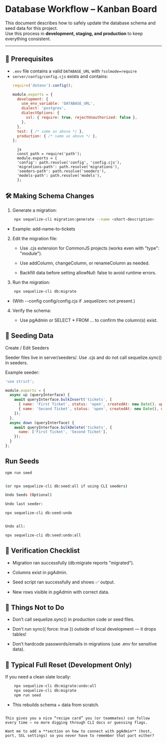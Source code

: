 # Database Workflow – Kanban Board

This document describes how to safely update the database schema and seed data for this project.  
Use this process in **development, staging, and production** to keep everything consistent.

---

## 🔑 Prerequisites
- `.env` file contains a valid `DATABASE_URL` with `?sslmode=require`
- `server/config/config.cjs` exists and contains:
  ```js
  require('dotenv').config();

  module.exports = {
    development: {
      use_env_variable: 'DATABASE_URL',
      dialect: 'postgres',
      dialectOptions: {
        ssl: { require: true, rejectUnauthorized: false },
      },
    },
    test: { /* same as above */ },
    production: { /* same as above */ },
  };


    ```
        js
        const path = require('path');
        module.exports = {
        'config': path.resolve('config', 'config.cjs'),
        'migrations-path': path.resolve('migrations'),
        'seeders-path': path.resolve('seeders'),
        'models-path': path.resolve('models'),
        };
    
  
## 🛠 Making Schema Changes

1. Generate a migration:
``` bash
    npx sequelize-cli migration:generate --name <short-description>
```

- Example: add-name-to-tickets

2. Edit the migration file:

   - Use .cjs extension for CommonJS projects (works even with "type": "module").

   - Use addColumn, changeColumn, or renameColumn as needed.

   - Backfill data before setting allowNull: false to avoid runtime errors.

3. Run the migration:
```bash
    npx sequelize-cli db:migrate
```

- (With --config config/config.cjs if .sequelizerc not present.)

4. Verify the schema:

    - Use pgAdmin or SELECT * FROM ... to confirm the column(s) exist.


## 🌱 Seeding Data
Create / Edit Seeders

Seeder files live in server/seeders/.
Use .cjs and do not call sequelize.sync() in seeders.

Example seeder:
```js
'use strict';

module.exports = {
  async up (queryInterface) {
    await queryInterface.bulkInsert('tickets', [
      { name: 'First Ticket', status: 'open', createdAt: new Date(), updatedAt: new Date() },
      { name: 'Second Ticket', status: 'open', createdAt: new Date(), updatedAt: new Date() },
    ]);
  },
  async down (queryInterface) {
    await queryInterface.bulkDelete('tickets', {
      name: ['First Ticket', 'Second Ticket'],
    });
  }
};
```

## Run Seeds

```bash
npm run seed


(or npx sequelize-cli db:seed:all if using CLI seeders)

Undo Seeds (Optional)

Undo last seeder:

npx sequelize-cli db:seed:undo


Undo all:

npx sequelize-cli db:seed:undo:all
```

## 🧪 Verification Checklist

 - Migration ran successfully (db:migrate reports "migrated").

 - Columns exist in pgAdmin.

 - Seed script ran successfully and shows ✅ output.

 - New rows visible in pgAdmin with correct data.

## 🚫 Things Not to Do

  - Don’t call sequelize.sync() in production code or seed files.

  - Don’t run sync({ force: true }) outside of local development — it drops tables!

  - Don’t hardcode passwords/emails in migrations (use .env for sensitive data).

## 🔄 Typical Full Reset (Development Only)

If you need a clean slate locally:
```bash
    npx sequelize-cli db:migrate:undo:all
    npx sequelize-cli db:migrate
    npm run seed
```

- This rebuilds schema + data from scratch.
```pqsql

This gives you a nice “recipe card” you (or teammates) can follow every time — no more digging through CLI docs or guessing flags.  

Want me to add a **section on how to connect with pgAdmin** (host, port, SSL settings) so you never have to remember that part either?
```
